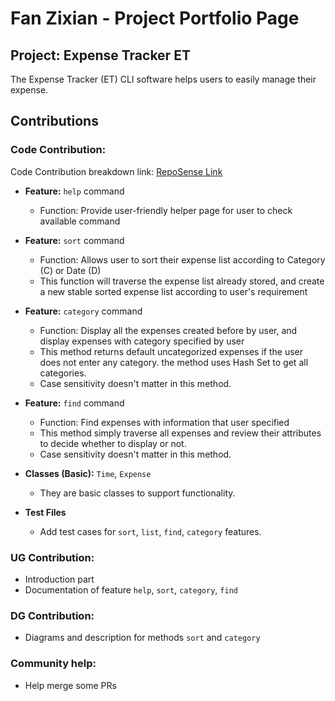 # Fan Zixian - Project Portfolio Page

## Project: Expense Tracker ET
The Expense Tracker (ET) CLI software helps users to easily manage their expense.

## Contributions
### Code Contribution:
Code Contribution breakdown link:
[RepoSense Link](https://nus-cs2113-ay2223s2.github.io/tp-dashboard/?search=&sort=groupTitle&sortWithin=title&timeframe=commit&mergegroup=&groupSelect=groupByRepos&breakdown=true&checkedFileTypes=docs~functional-code~test-code~other&since=2023-02-17&tabOpen=true&tabType=zoom&zA=FanZixian&zR=AY2223S2-CS2113-T13-2%2Ftp%5Bmaster%5D&zACS=149.5023976392475&zS=2023-02-17&zFS=&zU=2023-04-08&zMG=false&zFTF=commit&zFGS=groupByRepos&zFR=false)

- **Feature:** `help` command
    - Function: Provide user-friendly helper page for user to check available command
- **Feature:** `sort` command
    - Function: Allows user to sort their expense list according to Category (C) or Date (D)
    - This function will traverse the expense list already stored, and create a new stable sorted 
expense list according to user's requirement  

- **Feature:** `category` command
    - Function: Display all the expenses created before by user, and display expenses with category specified by user
    - This method returns default uncategorized expenses if the user does not enter any category. the method uses Hash Set to get all categories.
    - Case sensitivity doesn't matter in this method.

- **Feature:** `find` command
    - Function: Find expenses with information that user specified
    - This method simply traverse all expenses and review their attributes to decide whether to display or not.
    - Case sensitivity doesn't matter in this method.

- **Classes (Basic):** `Time`, `Expense`
    - They are basic classes to support functionality.

- **Test Files**
    - Add test cases for `sort`, `list`, `find`, `category` features.
    

### UG Contribution:
- Introduction part
- Documentation of feature `help`, `sort`, `category`, `find`

### DG Contribution:
- Diagrams and description for methods `sort` and `category`

### Community help:
- Help merge some PRs

